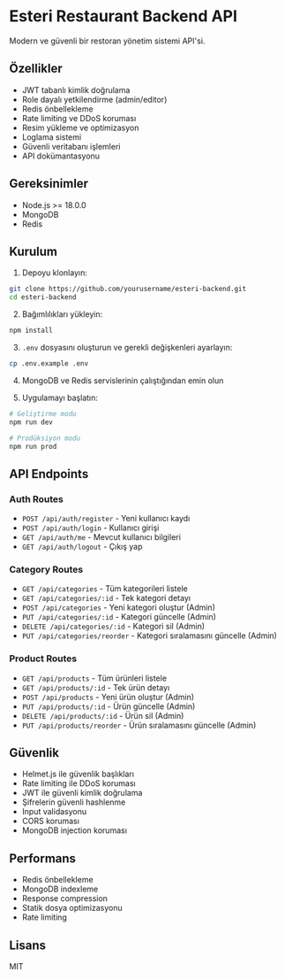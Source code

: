 # Esteri Restaurant Backend API

Modern ve güvenli bir restoran yönetim sistemi API'si.

## Özellikler

- JWT tabanlı kimlik doğrulama
- Role dayalı yetkilendirme (admin/editor)
- Redis önbellekleme
- Rate limiting ve DDoS koruması
- Resim yükleme ve optimizasyon
- Loglama sistemi
- Güvenli veritabanı işlemleri
- API dokümantasyonu

## Gereksinimler

- Node.js >= 18.0.0
- MongoDB
- Redis

## Kurulum

1. Depoyu klonlayın:
```bash
git clone https://github.com/yourusername/esteri-backend.git
cd esteri-backend
```

2. Bağımlılıkları yükleyin:
```bash
npm install
```

3. `.env` dosyasını oluşturun ve gerekli değişkenleri ayarlayın:
```bash
cp .env.example .env
```

4. MongoDB ve Redis servislerinin çalıştığından emin olun

5. Uygulamayı başlatın:
```bash
# Geliştirme modu
npm run dev

# Prodüksiyon modu
npm run prod
```

## API Endpoints

### Auth Routes
- `POST /api/auth/register` - Yeni kullanıcı kaydı
- `POST /api/auth/login` - Kullanıcı girişi
- `GET /api/auth/me` - Mevcut kullanıcı bilgileri
- `GET /api/auth/logout` - Çıkış yap

### Category Routes
- `GET /api/categories` - Tüm kategorileri listele
- `GET /api/categories/:id` - Tek kategori detayı
- `POST /api/categories` - Yeni kategori oluştur (Admin)
- `PUT /api/categories/:id` - Kategori güncelle (Admin)
- `DELETE /api/categories/:id` - Kategori sil (Admin)
- `PUT /api/categories/reorder` - Kategori sıralamasını güncelle (Admin)

### Product Routes
- `GET /api/products` - Tüm ürünleri listele
- `GET /api/products/:id` - Tek ürün detayı
- `POST /api/products` - Yeni ürün oluştur (Admin)
- `PUT /api/products/:id` - Ürün güncelle (Admin)
- `DELETE /api/products/:id` - Ürün sil (Admin)
- `PUT /api/products/reorder` - Ürün sıralamasını güncelle (Admin)

## Güvenlik

- Helmet.js ile güvenlik başlıkları
- Rate limiting ile DDoS koruması
- JWT ile güvenli kimlik doğrulama
- Şifrelerin güvenli hashlenme
- Input validasyonu
- CORS koruması
- MongoDB injection koruması

## Performans

- Redis önbellekleme
- MongoDB indexleme
- Response compression
- Statik dosya optimizasyonu
- Rate limiting

## Lisans

MIT 